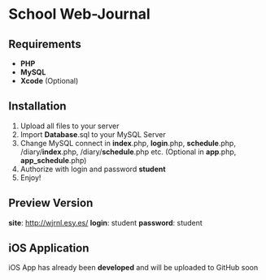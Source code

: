 # School Web-Journal

## Requirements
- **PHP**
- **MySQL**
- **Xcode** (Optional)

## Installation
1. Upload all files to your server
2. Import **Database**.sql to your MySQL Server
3. Change MySQL connect in **index**.php, **login**.php, **schedule**.php, /diary/**index**.php, /diary/**schedule**.php etc. (Optional in **app**.php, **app_schedule**.php)
4. Authorize with login and password **student**
5. Enjoy!

## Preview Version
**site**: http://wjrnl.esy.es/
**login**: student
**password**: student

## iOS Application
iOS App has already been **developed** and will be uploaded to GitHub soon
